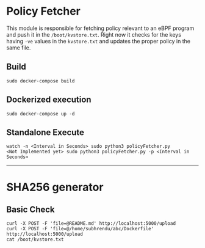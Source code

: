 # Policy Fetcher
This module is responsible for fetching policy relevant to an eBPF program and push it in the `/boot/kvstore.txt`. Right now it checks for the keys having `-ve` values in the `kvstore.txt` and updates the proper policy in the same file.
## Build
`sudo docker-compose build`

## Dockerized execution
`sudo docker-compose up -d`
## Standalone Execute
```
watch -n <Interval in Seconds> sudo python3 policyFetcher.py
<Not Implemented yet> sudo python3 policyFetcher.py -p <Interval in Seconds>
```
----------------------------------------------------------------------------------
# SHA256 generator
## Basic Check
```
curl -X POST -F 'file=@README.md' http://localhost:5000/upload
curl -X POST -F 'file=@/home/subhrendu/abc/Dockerfile' http://localhost:5000/upload
cat /boot/kvstore.txt
```